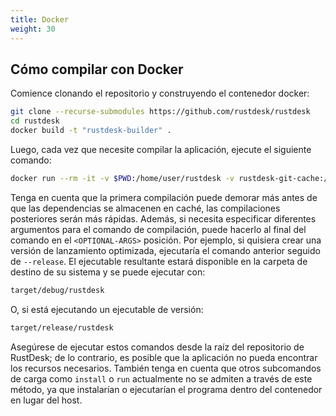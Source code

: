 ```yaml
---
title: Docker 
weight: 30
---
```



## Cómo compilar con Docker

Comience clonando el repositorio y construyendo el contenedor docker:

```sh
git clone --recurse-submodules https://github.com/rustdesk/rustdesk
cd rustdesk
docker build -t "rustdesk-builder" .
```

Luego, cada vez que necesite compilar la aplicación, ejecute el siguiente comando:

```sh
docker run --rm -it -v $PWD:/home/user/rustdesk -v rustdesk-git-cache:/home/user/.cargo/git -v rustdesk-registry-cache:/home/user/.cargo/registry -e PUID="$(id -u)" -e PGID="$(id -g)" rustdesk-builder
```

Tenga en cuenta que la primera compilación puede demorar más antes de que las dependencias se almacenen en caché, las compilaciones posteriores serán más rápidas. Además, si necesita especificar diferentes argumentos para el comando de compilación, puede hacerlo al final del comando en el `<OPTIONAL-ARGS>` posición. Por ejemplo, si quisiera crear una versión de lanzamiento optimizada, ejecutaría el comando anterior seguido de `--release`. El ejecutable resultante estará disponible en la carpeta de destino de su sistema y se puede ejecutar con:

```sh
target/debug/rustdesk
```

O, si está ejecutando un ejecutable de versión:

```sh
target/release/rustdesk
```

Asegúrese de ejecutar estos comandos desde la raíz del repositorio de RustDesk; de lo contrario, es posible que la aplicación no pueda encontrar los recursos necesarios. También tenga en cuenta que otros subcomandos de carga como `install` o `run` actualmente no se admiten a través de este método, ya que instalarían o ejecutarían el programa dentro del contenedor en lugar del host.